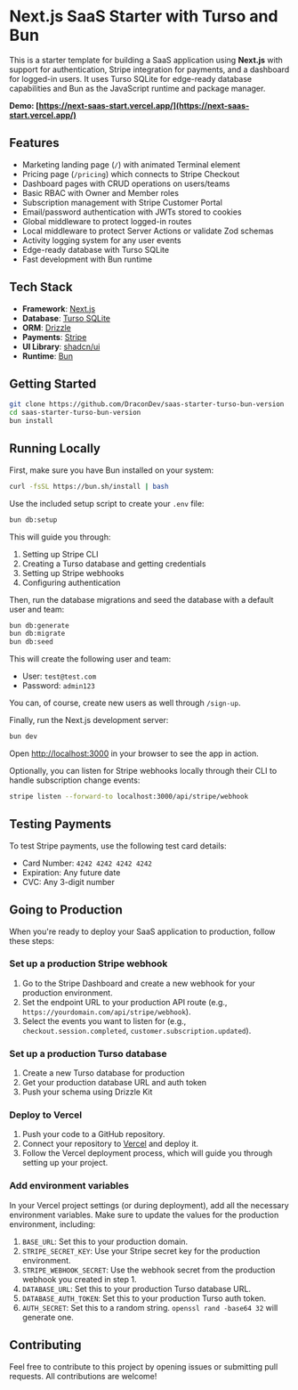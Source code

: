 # Next.js SaaS Starter with Turso and Bun

This is a starter template for building a SaaS application using **Next.js** with support for authentication, Stripe integration for payments, and a dashboard for logged-in users. It uses Turso SQLite for edge-ready database capabilities and Bun as the JavaScript runtime and package manager.

**Demo: [https://next-saas-start.vercel.app/](https://next-saas-start.vercel.app/)**

## Features

- Marketing landing page (`/`) with animated Terminal element
- Pricing page (`/pricing`) which connects to Stripe Checkout
- Dashboard pages with CRUD operations on users/teams
- Basic RBAC with Owner and Member roles
- Subscription management with Stripe Customer Portal
- Email/password authentication with JWTs stored to cookies
- Global middleware to protect logged-in routes
- Local middleware to protect Server Actions or validate Zod schemas
- Activity logging system for any user events
- Edge-ready database with Turso SQLite
- Fast development with Bun runtime

## Tech Stack

- **Framework**: [Next.js](https://nextjs.org/)
- **Database**: [Turso SQLite](https://turso.tech/)
- **ORM**: [Drizzle](https://orm.drizzle.team/)
- **Payments**: [Stripe](https://stripe.com/)
- **UI Library**: [shadcn/ui](https://ui.shadcn.com/)
- **Runtime**: [Bun](https://bun.sh/)

## Getting Started

```bash
git clone https://github.com/DraconDev/saas-starter-turso-bun-version
cd saas-starter-turso-bun-version
bun install
```

## Running Locally

First, make sure you have Bun installed on your system:
```bash
curl -fsSL https://bun.sh/install | bash
```

Use the included setup script to create your `.env` file:

```bash
bun db:setup
```

This will guide you through:
1. Setting up Stripe CLI
2. Creating a Turso database and getting credentials
3. Setting up Stripe webhooks
4. Configuring authentication

Then, run the database migrations and seed the database with a default user and team:

```bash
bun db:generate
bun db:migrate
bun db:seed
```

This will create the following user and team:

- User: `test@test.com`
- Password: `admin123`

You can, of course, create new users as well through `/sign-up`.

Finally, run the Next.js development server:

```bash
bun dev
```

Open [http://localhost:3000](http://localhost:3000) in your browser to see the app in action.

Optionally, you can listen for Stripe webhooks locally through their CLI to handle subscription change events:

```bash
stripe listen --forward-to localhost:3000/api/stripe/webhook
```

## Testing Payments

To test Stripe payments, use the following test card details:

- Card Number: `4242 4242 4242 4242`
- Expiration: Any future date
- CVC: Any 3-digit number

## Going to Production

When you're ready to deploy your SaaS application to production, follow these steps:

### Set up a production Stripe webhook

1. Go to the Stripe Dashboard and create a new webhook for your production environment.
2. Set the endpoint URL to your production API route (e.g., `https://yourdomain.com/api/stripe/webhook`).
3. Select the events you want to listen for (e.g., `checkout.session.completed`, `customer.subscription.updated`).

### Set up a production Turso database

1. Create a new Turso database for production
2. Get your production database URL and auth token
3. Push your schema using Drizzle Kit

### Deploy to Vercel

1. Push your code to a GitHub repository.
2. Connect your repository to [Vercel](https://vercel.com/) and deploy it.
3. Follow the Vercel deployment process, which will guide you through setting up your project.

### Add environment variables

In your Vercel project settings (or during deployment), add all the necessary environment variables. Make sure to update the values for the production environment, including:

1. `BASE_URL`: Set this to your production domain.
2. `STRIPE_SECRET_KEY`: Use your Stripe secret key for the production environment.
3. `STRIPE_WEBHOOK_SECRET`: Use the webhook secret from the production webhook you created in step 1.
4. `DATABASE_URL`: Set this to your production Turso database URL.
5. `DATABASE_AUTH_TOKEN`: Set this to your production Turso auth token.
6. `AUTH_SECRET`: Set this to a random string. `openssl rand -base64 32` will generate one.

## Contributing

Feel free to contribute to this project by opening issues or submitting pull requests. All contributions are welcome!
